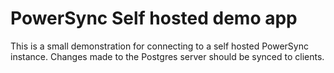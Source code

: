 # PowerSync Self hosted demo app

This is a small demonstration for connecting to a self hosted PowerSync instance. Changes made to the Postgres server should be synced to clients.
